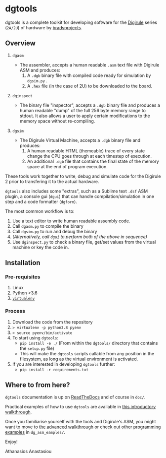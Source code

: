 # dgtools

dgtools is a complete toolkit for developing software for the [Digirule](https://bradsprojects.com/digirule2/) 
series (`2A/2U`) of hardware by [bradsprojects](https://bradsprojects.com).

## Overview

1. `dgasm`

   * The assembler, accepts a human readable `.asm` text file with Digirule ASM and 
     produces:
       1. A `.dgb` binary file with compiled code ready for simulation by `dgsim.py` .
       2. A `.hex` file (in the case of 2U) to be downloaded to the board.
   
2. `dginspect`

   * The binary file "inspector", accepts a `.dgb` binary file and produces a human readable 
     "dump" of the full 256 byte memory range to stdout. It also allows a user to apply certain 
     modifications to the memory space without re-compiling.
   
3. `dgsim`

   * The Digirule Virtual Machine, accepts a `.dgb` binary file and produces:
       1. A human readable HTML (themeable) trace of every state change the CPU goes through at each 
          timestep of execution.
       2. An additional `.dgb` file that contains the final state of the memory space at the end of 
          program execution.
               
These tools work together to write, debug and simulate code for the Digirule 2 prior to transfering it to the 
actual hardware. 

`dgtools` also includes some "extras", such as a Sublime text `.dsf` ASM plugin, a console gui (`dgui`) that can handle 
compilation/simulation in one step and a code formatter (`dgform`).

The most common workflow is to:

1. Use a text editor to write human readable assembly code.
2. Call `dgasm.py` to compile the binary
3. Call `dgsim.py` to run and debug the binary
4. *(Alternatively, call `dgui` to perform both of the above in sequence)*
5. Use `dginspect.py` to check a binary file, get/set values from the virtual machine or key the code in.


## Installation

### Pre-requisites

1. Linux
2. Python >3.6
3. [`virtualenv`](https://pypi.org/project/virtualenv/)

### Process

1. Download the code from the repository
2. `> virtualenv -p python3.8 pyenv`
3. `> source pyenv/bin/activate`
4. To start using `dgtools`:
     * `pip install -e ./` (From within the `dgtools/` directory that contains the `setup.py` file)
     * This will make the `dgtools` scripts callable from any position in the filesystem, as long as the 
       virtual environment is activated.
5. If you are interested in developing `dgtools` further: 
     * `pip install -r requirements.txt`


## Where to from here?

``dgtools`` documentation is up on [ReadTheDocs](https://dgtools.readthedocs.io/en/latest/) and of course
in ``doc/``.

Practical examples of how to use `dgtools` are available in 
[this introductory walkthrough](https://dgtools.readthedocs.io/en/latest/introductory_topics.html).

Once you familiarise yourself with the tools and Digirule's ASM, you might want to move to 
[the advanced walkthrough](https://dgtools.readthedocs.io/en/latest/advanced_topics.html) or 
check out other [programming examples](https://dgtools.readthedocs.io/en/latest/code_projects.html) 
in `dg_asm_eamples/`.

Enjoy!

Athanasios Anastasiou
